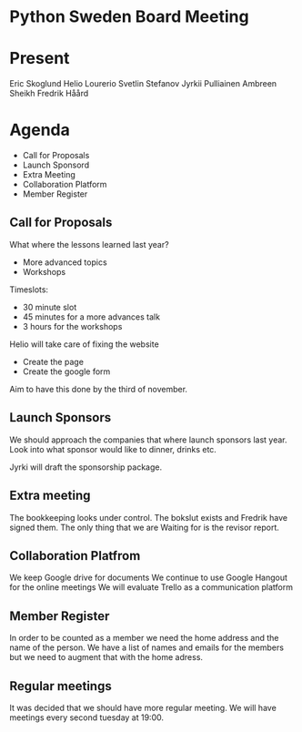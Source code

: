 # Python Sweden Board Meeting

# Present

Eric Skoglund
Helio Lourerio
Svetlin Stefanov
Jyrkii Pulliainen
Ambreen Sheikh
Fredrik Håård

# Agenda

- Call for Proposals
- Launch Sponsord
- Extra Meeting
- Collaboration Platform
- Member Register


## Call for Proposals

What where the lessons learned last year?
 - More advanced topics
 - Workshops

 Timeslots:
 - 30 minute slot
 - 45 minutes for a more advances talk
 - 3 hours for the workshops


 Helio will take care of fixing the website
 - Create the page
 - Create the google form

Aim to have this done by the third of november.
       
## Launch Sponsors

We should approach the companies that where launch sponsors last year.
Look into what sponsor would like to dinner, drinks etc.

Jyrki will draft the sponsorship package.

## Extra meeting

The bookkeeping looks under control. The bokslut exists and Fredrik have signed them. The only thing that we are Waiting for is the revisor report.

## Collaboration Platfrom

We keep Google drive for documents
We continue to use Google Hangout for the online meetings
We will evaluate Trello as a communication platform

## Member Register

In order to be counted as a member we need the home address and the name of the person.
We have a list of names and emails for the members but we need to augment that with the home adress.

## Regular meetings

It was decided that we should have more regular meeting. We will have meetings
every second tuesday at 19:00.
